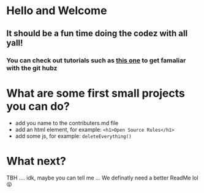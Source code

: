 
# Hello and Welcome
## It should be a fun time doing the codez with all yall!
### You can check out tutorials such as <a href='https://github.com/firstcontributions/first-contributions/blob/master/README.md'>this one</a> to get famaliar with the git hubz
# What are some first small projects you can do?
- add you name to the contributers.md file
- add an html element, for example: ``` <h1>Open Source Rules</h1> ```
- add some js, for example: ``` deleteEverything() ```
# What next?
TBH .... idk, maybe you can tell me ...
We definatly need a better ReadMe lol 😝 
